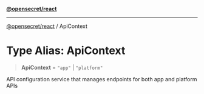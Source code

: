 [**@opensecret/react**](../README.md)

***

[@opensecret/react](../README.md) / ApiContext

# Type Alias: ApiContext

> **ApiContext** = `"app"` \| `"platform"`

API configuration service that manages endpoints for both app and platform APIs
